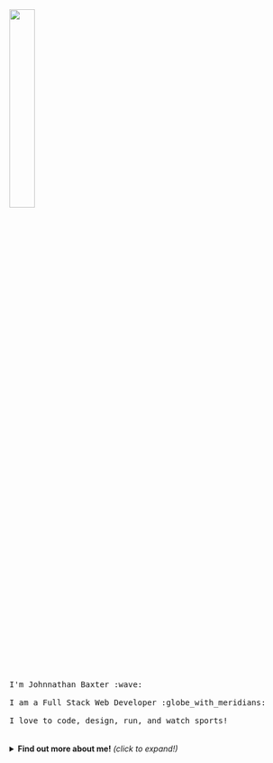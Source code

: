 
  <img src="https://media.giphy.com/media/MeJgB3yMMwIaHmKD4z/giphy.gif" width="30%">
  <br><br>
  <samp>
    I'm Johnnathan Baxter :wave:
    <br><br>
    I am a Full Stack Web Developer :globe_with_meridians:
    <br><br>
    I love to code, design, run, and watch sports!
    <br><br>
    
  </samp>


<br>

<details>
  <summary> <b> Find out more about me!</b> <i>(click to expand!)</i> </summary>
  
  <br>
  
  [![Github Stats By John Baxter](https://github-readme-stats.vercel.app/api?username=jbaxter6&show_icons=true&title_color=fff&icon_color=79ff97&text_color=9f9f9f&bg_color=151515)](https://github.com/anuraghazra/github-readme-stats)

---

### - Languages and Tools...

![JavaScript](https://img.shields.io/badge/javascript%20-%23323330.svg?&style=for-the-badge&logo=javascript&logoColor=%23F7DF1E)
![React](https://img.shields.io/badge/react%20-%2320232a.svg?&style=for-the-badge&logo=react&logoColor=%2361DAFB)
![Redux](https://img.shields.io/badge/redux%20-%23593d88.svg?&style=for-the-badge&logo=redux&logoColor=white")
![Nodejs](https://img.shields.io/badge/node.js%20-%2343853D.svg?&style=for-the-badge&logo=node.js&logoColor=white)
![Ruby](https://img.shields.io/badge/ruby-%23CC342D.svg?&style=for-the-badge&logo=ruby&logoColor=white)
![Rails](https://img.shields.io/badge/rails%20-%23CC0000.svg?&style=for-the-badge&logo=ruby-on-rails&logoColor=white)
![PostgreSQL](https://img.shields.io/badge/postgres-%23316192.svg?&style=for-the-badge&logo=postgresql&logoColor=white)
![SQLite](https://img.shields.io/badge/sqlite-%2307405e.svg?&style=for-the-badge&logo=sqlite&logoColor=white)
![Amazon AWS](https://img.shields.io/badge/AWS%20-%23FF9900.svg?&style=for-the-badge&logo=amazon-aws&logoColor=white)
![HTML5](https://img.shields.io/badge/html5%20-%23E34F26.svg?&style=for-the-badge&logo=html5&logoColor=white)
![SASS](https://img.shields.io/badge/SASS%20-hotpink.svg?&style=for-the-badge&logo=SASS&logoColor=white)
![CSS3](https://img.shields.io/badge/css3%20-%231572B6.svg?&style=for-the-badge&logo=css3&logoColor=white)
![GitHub](https://img.shields.io/badge/github%20-%23121011.svg?&style=for-the-badge&logo=github&logoColor=white)
---

### - I'm currently...

- Improving my Reactjs skills.
- Learning cloud integration with AWS.
- Solving codewars challenges.
- Solidfying Node.js skills.
---

### - Want to Learn more about me :incoming_envelope:

<p align="center">
    <a href="https://www.linkedin.com/in/johnnathan-baxter-6b7a61158/">
      <img align="left" alt="Jr's LinkdeIn" width="22px" src="https://cdn.jsdelivr.net/npm/simple-icons@v3/icons/linkedin.svg" />
    </a>
    <a href="https://medium.com/@jbaxter6">
      <img align="left" alt="Jr's Blog" width="22px" src="https://cdn.jsdelivr.net/npm/simple-icons@v3/icons/medium.svg"/>
    </a>
  ---
</p>


### Thanks for coming!
![visitors](https://visitor-badge.laobi.icu/badge?page_id=jbaxter6.jbaxter6)

---

![picture](https://raw.githubusercontent.com/saadeghi/saadeghi/master/dino.gif)


</details>



 
